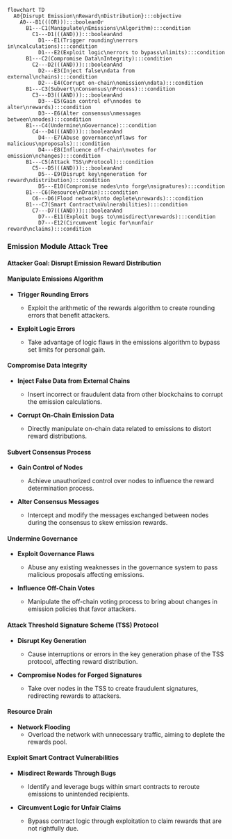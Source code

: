 ```mermaid
flowchart TD
  A0{Disrupt Emission\nReward\nDistribution}:::objective
    A0---B1(((OR))):::booleanOr
      B1---C1(Manipulate\nEmissions\nAlgorithm):::condition
        C1---D1(((AND))):::booleanAnd
          D1---E1(Trigger rounding\nerrors in\ncalculations):::condition
          D1---E2(Exploit logic\nerrors to bypass\nlimits):::condition
      B1---C2(Compromise Data\nIntegrity):::condition
        C2---D2(((AND))):::booleanAnd
          D2---E3(Inject false\ndata from external\nchains):::condition
          D2---E4(Corrupt on-chain\nemission\ndata):::condition
      B1---C3(Subvert\nConsensus\nProcess):::condition
        C3---D3(((AND))):::booleanAnd
          D3---E5(Gain control of\nnodes to alter\nrewards):::condition
          D3---E6(Alter consensus\nmessages between\nnodes):::condition
      B1---C4(Undermine\nGovernance):::condition
        C4---D4(((AND))):::booleanAnd
          D4---E7(Abuse governance\nflaws for malicious\nproposals):::condition
          D4---E8(Influence off-chain\nvotes for emission\nchanges):::condition
      B1---C5(Attack TSS\nProtocol):::condition
        C5---D5(((AND))):::booleanAnd
          D5---E9(Disrupt key\ngeneration for reward\ndistribution):::condition
          D5---E10(Compromise nodes\nto forge\nsignatures):::condition
      B1---C6(Resource\nDrain):::condition
        C6---D6(Flood network\nto deplete\nrewards):::condition
      B1---C7(Smart Contract\nVulnerabilities):::condition
        C7---D7(((AND))):::booleanAnd
          D7---E11(Exploit bugs to\nmisdirect\nrewards):::condition
          D7---E12(Circumvent logic for\nunfair reward\nclaims):::condition
```
### Emission Module Attack Tree

#### Attacker Goal: Disrupt Emission Reward Distribution

#### Manipulate Emissions Algorithm
- **Trigger Rounding Errors**
  - Exploit the arithmetic of the rewards algorithm to create rounding errors that benefit attackers.
  
- **Exploit Logic Errors**
  - Take advantage of logic flaws in the emissions algorithm to bypass set limits for personal gain.

#### Compromise Data Integrity
- **Inject False Data from External Chains**
  - Insert incorrect or fraudulent data from other blockchains to corrupt the emission calculations.
  
- **Corrupt On-Chain Emission Data**
  - Directly manipulate on-chain data related to emissions to distort reward distributions.

#### Subvert Consensus Process
- **Gain Control of Nodes**
  - Achieve unauthorized control over nodes to influence the reward determination process.
  
- **Alter Consensus Messages**
  - Intercept and modify the messages exchanged between nodes during the consensus to skew emission rewards.

#### Undermine Governance
- **Exploit Governance Flaws**
  - Abuse any existing weaknesses in the governance system to pass malicious proposals affecting emissions.
  
- **Influence Off-Chain Votes**
  - Manipulate the off-chain voting process to bring about changes in emission policies that favor attackers.

#### Attack Threshold Signature Scheme (TSS) Protocol
- **Disrupt Key Generation**
  - Cause interruptions or errors in the key generation phase of the TSS protocol, affecting reward distribution.
  
- **Compromise Nodes for Forged Signatures**
  - Take over nodes in the TSS to create fraudulent signatures, redirecting rewards to attackers.

#### Resource Drain
- **Network Flooding**
  - Overload the network with unnecessary traffic, aiming to deplete the rewards pool.

#### Exploit Smart Contract Vulnerabilities
- **Misdirect Rewards Through Bugs**
  - Identify and leverage bugs within smart contracts to reroute emissions to unintended recipients.
  
- **Circumvent Logic for Unfair Claims**
  - Bypass contract logic through exploitation to claim rewards that are not rightfully due.

